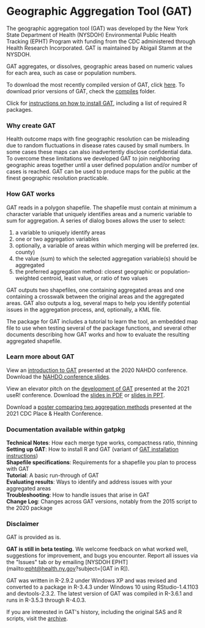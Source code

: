 # Geographic Aggregation Tool (GAT)

The geographic aggregation tool (GAT) was developed by the New York State Department of Health (NYSDOH) Environmental Public Health Tracking (EPHT) Program with funding from the CDC administered through Health Research Incorporated. GAT is maintained by Abigail Stamm at the NYSDOH. 

GAT aggregates, or dissolves, geographic areas based on numeric values for each area, such as case or population numbers.

To download the most recently compiled version of GAT, click [here](compiles/gatpkg_1.61.0.tar.gz?raw=TRUE). To download prior versions of GAT, check the [compiles](compiles) folder.

Click for [instructions on how to install GAT](presentations/gat_install_instructions.pdf), including a list of required R packages.

### Why create GAT

Health outcome maps with fine geographic resolution can be misleading due to random fluctuations in disease rates caused by small numbers. In some cases these maps can also inadvertently disclose confidential data. To overcome these limitations we developed GAT to join neighboring geographic areas together until a user defined population and/or number of cases is reached. GAT can be used to produce maps for the public at the finest geographic resolution practicable.

### How GAT works

GAT reads in a polygon shapefile. The shapefile must contain at minimum a character variable that uniquely identifies areas and a numeric variable to sum for aggregation. A series of dialog boxes allows the user to select: 

1. a variable to uniquely identify areas
2. one or two aggregation variables
3. optionally, a variable of areas within which merging will be preferred (ex. county)
4. the value (sum) to which the selected aggregation variable(s) should be aggregated
5. the preferred aggregation method: closest geographic or population-weighted centroid, least value, or ratio of two values

GAT outputs two shapefiles, one containing aggregated areas and one containing a crosswalk between the original areas and the aggregated areas. GAT also outputs a log, several maps to help you identify potential issues in the aggregation process, and, optionally, a KML file.

The package for GAT includes a tutorial to learn the tool, an embedded map file to use when testing several of the package functions, and several other documents describing how GAT works and how to evaluate the resulting aggregated shapefile.

### Learn more about GAT

View an [introduction to GAT](https://youtu.be/BRxhay4FhGI?t=1096) presented at the 2020 NAHDO conference. Download the [NAHDO conference slides](presentations/NYS_GAT_NAHDO_2020.pdf).

View an elevator pitch on the [development of GAT](https://www.youtube.com/watch?v=r_wRMpqZcE8&list=PL4IzsxWztPdnviiir8c5GaarXd9vZ2TIP&index=24) presented at the 2021 useR! conference. Download the [slides in PDF](presentations/NYS_GAT_useR_2021.pdf) or [slides in PPT](presentations/NYS_GAT_useR_2021.ppt). 

Download a [poster comparing two aggregation methods](presentations/NYS_GAT_PHC_2021.pdf) presented at the 2021 CDC Place & Health Conference.

### Documentation available within gatpkg

**Technical Notes**: How each merge type works, compactness ratio, thinning  
**Setting up GAT**: How to install R and GAT (variant of [GAT installation instructions](presentations/gat_install_instructions.pdf))  
**Shapefile specifications**: Requirements for a shapefile you plan to process with GAT  
**Tutorial**: A basic run-through of GAT  
**Evaluating results**: Ways to identify and address issues with your aggregated areas  
**Troubleshooting**: How to handle issues that arise in GAT  
**Change Log**: Changes across GAT versions, notably from the 2015 script to the 2020 package 

### Disclaimer

GAT is provided as is. 

**GAT is still in beta testing.** We welcome feedback on what worked well, suggestions for improvement, and bugs you encounter. Report all issues via the "Issues" tab or by emailing [NYSDOH EPHT](mailto:epht@health.ny.gov?subject=[GAT in R]).

GAT was written in R-2.9.2 under Windows XP and was revised and converted to a package in R-3.4.3 under Windows 10 using RStudio-1.4.1103 and devtools-2.3.2. The latest version of GAT was compiled in R-3.6.1 and runs in R-3.5.3 through R-4.0.3. 

If you are interested in GAT's history, including the original SAS and R scripts, visit the [archive](archive/). 


